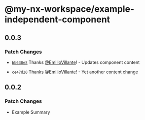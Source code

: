 # @my-nx-workspace/example-independent-component

## 0.0.3

### Patch Changes

- [`bb638e8`](https://github.com/EmilioVillante/design-system-monorepo-poc/commit/bb638e8189cda7a760104bba1724fac024be0403) Thanks [@EmilioVillante](https://github.com/EmilioVillante)! - Updates component content

- [`ce47d20`](https://github.com/EmilioVillante/design-system-monorepo-poc/commit/ce47d20a6cd217532f9eaa7be8a77c1985788e05) Thanks [@EmilioVillante](https://github.com/EmilioVillante)! - Yet another content change

## 0.0.2

### Patch Changes

- Example Summary
